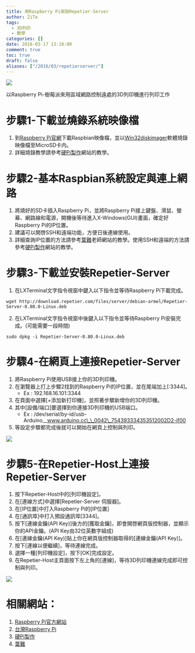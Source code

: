 ```yaml
---
title: 用Raspberry Pi架設Repetier-Server
author: ZiTe
tags:
  - 3D列印
  - 教學
categories: []
date: 2016-03-17 13:10:00
comment: true
toc: true
draft: false
aliases: ["/2016/03/repetierserver/"]
---
```

![](https://1.bp.blogspot.com/-WSWJJKMLNUY/Xq0B2YDEbtI/AAAAAAAACKw/qQ71E0EYP186q4UbzQ4uBCUvtG9yHKzDACPcBGAsYHg/s400/_DSC0320.jpg)

以Raspberry Pi-樹莓派來用區域網路控制遠處的3D列印機進行列印工作

<!--more-->

# 步驟1-下載並燒錄系統映像檔

1. 到[Raspberry Pi官網](https://www.raspberrypi.org/)下載Raspbian映像檔，並以[Win32diskimager](https://sourceforge.net/projects/win32diskimager/)軟體燒錄映像檔至MicroSD卡内。
2. 詳細燒錄教學請參考[硬Pi製作](https://sites.google.com/site/raspberrypidiy/home)網站的教學。

# 步驟2-基本Raspbian系統設定與連上網路

1. 將燒好的SD卡插入Raspberry Pi，並將Raspberry Pi接上鍵盤、滑鼠、螢幕、網路線和電源，開機後等待進入X-Windows(GUI)畫面，確定好Raspberry Pi的IP位置。
2. 建議可以開啓SSH和遠端功能，方便日後連線使用。
3. 詳細查詢IP位置的方法請參考[葉難](http://yehnan.blogspot.tw/search/label/Raspberry%20Pi)老師網站的教學。使用SSH和遠端的方法請參考[硬Pi製作](https://sites.google.com/site/raspberrypidiy/home)網站的教學。
    

# 步驟3-下載並安裝Repetier-Server

1. 在LXTerminal文字指令視窗中鍵入以下指令並等待Raspberry Pi下載完成。 
```
wget http://download.repetier.com/files/server/debian-armel/Repetier-Server-0.80.0-Linux.deb
```
2. 在LXTerminal文字指令視窗中後鍵入以下指令並等待Raspberry Pi安裝完成。(可能需要一段時間)
```
sudo dpkg -i Repetier-Server-0.80.0-Linux.deb
```
    

# 步驟4-在網頁上連接Repetier-Server

1. 將Raspberry Pi使用USB接上你的3D列印機。
2. 在瀏覽器上打上步驟2找到的Raspberry Pi的IP位置，並在尾端加上\[:3344\]。
    * Ex : 192.168.16.101:3344
3. 在頁面中選擇\[+添加新打印機\]，並照著步驟新增你的3D列印機。
4. 其中\[設備/端口\]要選擇到你連接3D列印機的USB端口。
    * Ex : /dev/serial/by-id/usb-Arduino\_\_www.arduino.cc\_\_0042\_754393334353512002D2-if00
5. 等設定步驟都完成後就可以開始在網頁上控制與列印。
    

![](https://3.bp.blogspot.com/-0GQ1UJAOIdI/Xq0B2Sqb8AI/AAAAAAAACKw/r8iThmv55dg8_64m_Y2Zds-uLFgEuwDXwCPcBGAsYHg/s1600/DSC_0126.JPG)

  

# 步驟5-在Repetier-Host上連接Repetier-Server

1. 按下Repetier-Host中的\[列印機設定\]。
2. 在\[連線方式\]中選擇\[Repetier-Server 伺服器\]。
3. 在\[IP位置\]中打入Raspberry Pi的\[IP位置\]
4. 在\[通訊埠\]中打入預設通訊埠\[3344\]。
5. 按下\[連線金鑰(API Key)\]後方的\[獲取金鑰\]，即會開啓網頁版控制器，並顯示你的API金鑰。(API Key由32位英數字組成)
6. 在\[連線金鑰(API Key)\]貼上你在網頁版控制器取得的\[連線金鑰(API Key)\]。
7. 按下\[連線以便繼續\]，等待連線完成。
8. 選擇一種\[列印機設定\]，按下\[OK\]完成設定。
9. 在Repetier-Host主頁面按下左上角的\[連線\]，等待3D列印機連線完成即可控制與列印。
    

![](https://1.bp.blogspot.com/-39PlgH-Yccc/Xq0B2Vob6rI/AAAAAAAACKw/_y419lTcZRMQDJERkMcD8cuOXsrf4rFEACPcBGAsYHg/s1600/%25E8%259E%25A2%25E5%25B9%2595%25E6%2593%25B7%25E5%258F%2596%25E7%2595%25AB%25E9%259D%25A2%2B%25287%2529.png)

# 相關網站：

1. [Raspberry Pi官方網站](https://www.raspberrypi.org/)
2. [台灣Raspberry Pi](https://www.raspberrypi.com.tw/)
3. [硬Pi製作](https://sites.google.com/site/raspberrypidiy/home)
4. [葉難](http://yehnan.blogspot.tw/search/label/Raspberry%20Pi)